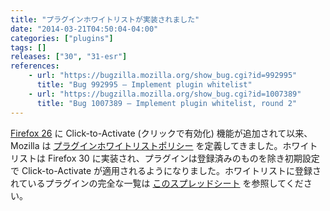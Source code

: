 ```yaml
---
title: "プラグインホワイトリストが実装されました"
date: "2014-03-21T04:50:04-04:00"
categories: ["plugins"]
tags: []
releases: ["30", "31-esr"]
references:
    - url: "https://bugzilla.mozilla.org/show_bug.cgi?id=992995"
      title: "Bug 992995 – Implement plugin whitelist"
    - url: "https://bugzilla.mozilla.org/show_bug.cgi?id=1007389"
      title: "Bug 1007389 – Implement plugin whitelist, round 2"
---
```

[Firefox 26](https://www.fxsitecompat.dev/ja/docs/2013/java-is-now-defaulted-to-click-to-activate/) に Click-to-Activate (クリックで有効化) 機能が追加されて以来、Mozilla は [プラグインホワイトリストポリシー](https://blog.mozilla.org/security/2014/02/28/update-on-plugin-activation/) を定義してきました。ホワイトリストは Firefox 30 に実装され、プラグインは登録済みのものを除き初期設定で Click-to-Activate が適用されるようになりました。ホワイトリストに登録されているプラグインの完全な一覧は [このスプレッドシート](https://docs.google.com/spreadsheets/d/19JIQiaS9mJgkKQ07ax2KH7syRCgxt2dCCxcBD56PiQc/edit?usp=sharing) を参照してください。
